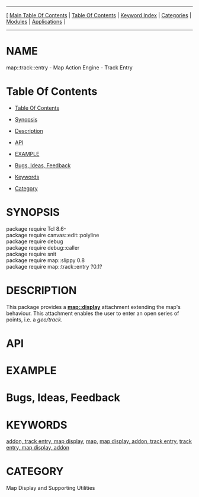 
[//000000001]: # (map::track::entry \- Map display support)
[//000000002]: # (Generated from file 'track\-entry\.man' by tcllib/doctools with format 'markdown')
[//000000003]: # (map::track::entry\(n\) 0\.1 tklib "Map display support")

<hr> [ <a href="../../../../toc.md">Main Table Of Contents</a> &#124; <a
href="../../../toc.md">Table Of Contents</a> &#124; <a
href="../../../../index.md">Keyword Index</a> &#124; <a
href="../../../../toc0.md">Categories</a> &#124; <a
href="../../../../toc1.md">Modules</a> &#124; <a
href="../../../../toc2.md">Applications</a> ] <hr>

# NAME

map::track::entry \- Map Action Engine \- Track Entry

# <a name='toc'></a>Table Of Contents

  - [Table Of Contents](#toc)

  - [Synopsis](#synopsis)

  - [Description](#section1)

  - [API](#section2)

  - [EXAMPLE](#section3)

  - [Bugs, Ideas, Feedback](#section4)

  - [Keywords](#keywords)

  - [Category](#category)

# <a name='synopsis'></a>SYNOPSIS

package require Tcl 8\.6\-  
package require canvas::edit::polyline  
package require debug  
package require debug::caller  
package require snit  
package require map::slippy 0\.8  
package require map::track::entry ?0\.1?  

# <a name='description'></a>DESCRIPTION

This package provides a __[map::display](display\.md)__ attachment
extending the map's behaviour\. This attachment enables the user to enter an open
series of points, i\.e\. a *geo/track*\.

# <a name='section2'></a>API

# <a name='section3'></a>EXAMPLE

# <a name='section4'></a>Bugs, Ideas, Feedback

# <a name='keywords'></a>KEYWORDS

[addon, track entry, map
display](\.\./\.\./\.\./\.\./index\.md\#addon\_track\_entry\_map\_display),
[map](\.\./\.\./\.\./\.\./index\.md\#map), [map display, addon, track
entry](\.\./\.\./\.\./\.\./index\.md\#map\_display\_addon\_track\_entry), [track entry,
map display, addon](\.\./\.\./\.\./\.\./index\.md\#track\_entry\_map\_display\_addon)

# <a name='category'></a>CATEGORY

Map Display and Supporting Utilities
